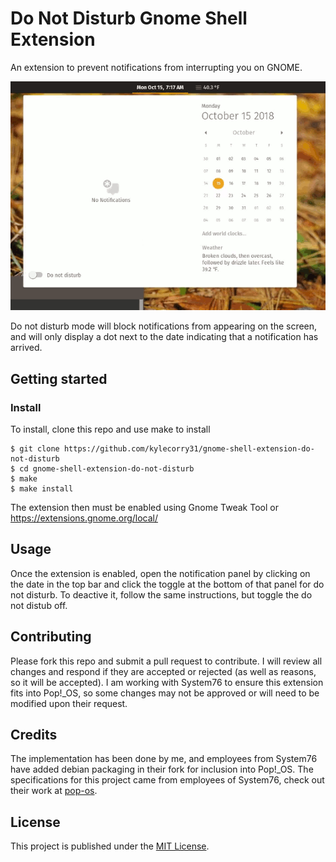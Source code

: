 # Do Not Disturb Gnome Shell Extension
An extension to prevent notifications from interrupting you on GNOME.

![Do not disturb](screenshots/dnd.gif)

Do not disturb mode will block notifications from appearing on the screen, and will only display a dot next to the date indicating that a notification has arrived.


## Getting started
### Install
To install, clone this repo and use make to install

```shell
$ git clone https://github.com/kylecorry31/gnome-shell-extension-do-not-disturb
$ cd gnome-shell-extension-do-not-disturb
$ make
$ make install
```

The extension then must be enabled using Gnome Tweak Tool or https://extensions.gnome.org/local/

## Usage
Once the extension is enabled, open the notification panel by clicking on the date in the top bar and click the toggle at the bottom of that panel for do not disturb. To deactive it, follow the same instructions, but toggle the do not distub off.

## Contributing
Please fork this repo and submit a pull request to contribute. I will review all changes and respond if they are accepted or rejected (as well as reasons, so it will be accepted). I am working with System76 to ensure this extension fits into Pop!\_OS, so some changes may not be approved or will need to be modified upon their request.

## Credits
The implementation has been done by me, and employees from System76 have added debian packaging in their fork for inclusion into Pop!\_OS. The specifications for this project came from employees of System76, check out their work at [pop-os](https://github.com/pop-os).

## License
This project is published under the [MIT License](LICENSE).   
